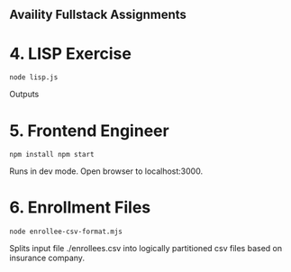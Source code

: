## Availity Fullstack Assignments

# 4. LISP Exercise

`node lisp.js`

Outputs

# 5. Frontend Engineer

`npm install
npm start`

Runs in dev mode. Open browser to localhost:3000.

# 6. Enrollment Files

`node enrollee-csv-format.mjs`

Splits input file ./enrollees.csv into logically partitioned csv files based on insurance company.